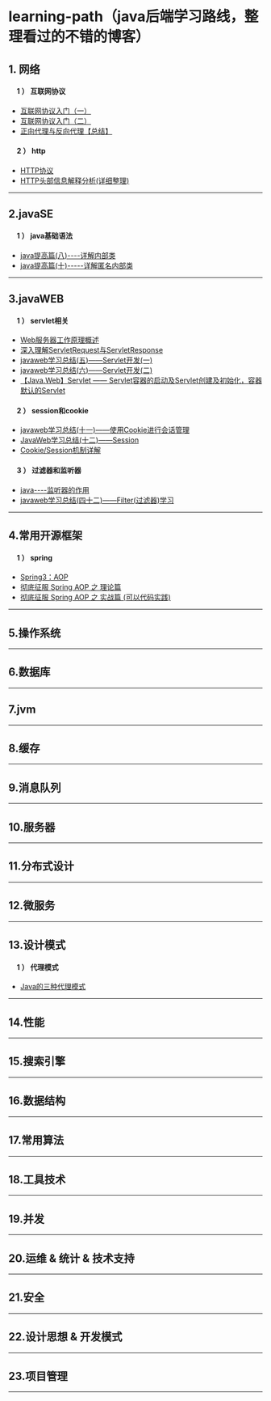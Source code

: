 ﻿# learning-path（java后端学习路线，整理看过的不错的博客）

## 1. 网络
#### &nbsp;&nbsp;&nbsp;&nbsp; 1 ） 互联网协议
* [互联网协议入门（一）](http://www.ruanyifeng.com/blog/2012/05/internet_protocol_suite_part_i.html)<br>
* [互联网协议入门（二）](http://www.ruanyifeng.com/blog/2012/06/internet_protocol_suite_part_ii.html)<br>
* [正向代理与反向代理【总结】](https://www.cnblogs.com/Anker/p/6056540.html)<br>

#### &nbsp;&nbsp;&nbsp;&nbsp; 2 ） http
* [HTTP协议](https://www.cnblogs.com/master-song/p/8820244.html)<br>
* [HTTP头部信息解释分析(详细整理)](https://www.cnblogs.com/jiangxiaobo/p/5499488.html)<br>

<hr>

## 2.javaSE
#### &nbsp;&nbsp;&nbsp;&nbsp; 1 ） java基础语法
* [java提高篇(八)----详解内部类](https://www.cnblogs.com/chenssy/p/3388487.html)<br>
* [java提高篇(十)-----详解匿名内部类 ](http://www.cnblogs.com/chenssy/p/3390871.html)<br>


<hr>

## 3.javaWEB
#### &nbsp;&nbsp;&nbsp;&nbsp; 1 ） servlet相关
* [Web服务器工作原理概述](http://www.importnew.com/15020.html)<br>
* [深入理解ServletRequest与ServletResponse](http://lavasoft.blog.51cto.com/62575/275586/)<br>
* [javaweb学习总结(五)——Servlet开发(一)](https://www.cnblogs.com/xdp-gacl/p/3760336.html)<br>
* [javaweb学习总结(六)——Servlet开发(二)](http://www.cnblogs.com/xdp-gacl/p/3763559.html)<br>
* [【Java.Web】Servlet —— Servlet容器的启动及Servlet创建及初始化，容器默认的Servlet](https://blog.csdn.net/robinjwong/article/details/17699959)<br>

#### &nbsp;&nbsp;&nbsp;&nbsp; 2 ） session和cookie
* [javaweb学习总结(十一)——使用Cookie进行会话管理](http://www.cnblogs.com/xdp-gacl/p/3803033.html)<br>
* [JavaWeb学习总结(十二)——Session](http://www.cnblogs.com/xdp-gacl/p/3855702.html)<br>
* [Cookie/Session机制详解](https://blog.csdn.net/fangaoxin/article/details/6952954/)<br>

#### &nbsp;&nbsp;&nbsp;&nbsp; 3 ） 过滤器和监听器
* [java----监听器的作用](https://www.cnblogs.com/w-wfy/p/6425357.html)<br>
* [javaweb学习总结(四十二)——Filter(过滤器)学习](http://www.cnblogs.com/xdp-gacl/p/3948353.html)<br>

<hr>

## 4.常用开源框架
#### &nbsp;&nbsp;&nbsp;&nbsp; 1 ） spring
* [Spring3：AOP ](http://www.cnblogs.com/xrq730/p/4919025.html)<br>
* [彻底征服 Spring AOP 之 理论篇](https://segmentfault.com/a/1190000007469968)<br>
* [彻底征服 Spring AOP 之 实战篇    (可以代码实践)](https://segmentfault.com/a/1190000007469982)<br>

<hr>

## 5.操作系统

<hr>

## 6.数据库

<hr>

## 7.jvm

<hr>

## 8.缓存

<hr>

## 9.消息队列

<hr>

## 10.服务器

<hr>

## 11.分布式设计

<hr>

## 12.微服务

<hr>

## 13.设计模式
#### &nbsp;&nbsp;&nbsp;&nbsp; 1 ） 代理模式
* [Java的三种代理模式](https://www.cnblogs.com/cenyu/p/6289209.html)<br>

<hr>

## 14.性能

<hr>

## 15.搜索引擎

<hr>

## 16.数据结构

<hr>

## 17.常用算法

<hr>

## 18.工具技术

<hr>

## 19.并发

<hr>

## 20.运维 & 统计 & 技术支持

<hr>

## 21.安全

<hr>

## 22.设计思想 & 开发模式

<hr>

## 23.项目管理

<hr>
